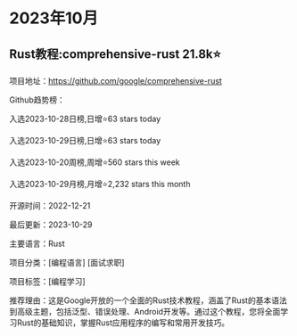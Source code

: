 # 2023年10月

## Rust教程:comprehensive-rust 21.8k⭐
项目地址：https://github.com/google/comprehensive-rust

Github趋势榜：

入选2023-10-28日榜,日增⭐63 stars today

入选2023-10-29日榜,日增⭐63 stars today

入选2023-10-20周榜,周增⭐560 stars this week

入选2023-10-29月榜,月增⭐2,232 stars this month

开源时间：2022-12-21

最后更新：2023-10-29

主要语言：Rust

项目分类：[编程语言] [面试求职]

项目标签：[编程学习]

推荐理由：这是Google开放的一个全面的Rust技术教程，涵盖了Rust的基本语法到高级主题，包括泛型、错误处理、Android开发等。通过这个教程，您将全面学习Rust的基础知识，掌握Rust应用程序的编写和常用开发技巧。
